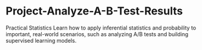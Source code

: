 # Project-Analyze-A-B-Test-Results
Practical Statistics Learn how to apply inferential statistics and probability to important, real-world scenarios, such as analyzing A/B tests and building supervised learning models.
